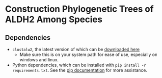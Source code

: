 # Construction Phylogenetic Trees of ALDH2 Among Species

## Dependencies

+ `clustalw2`, the latest version of which can be [downloaded here](http://www.clustal.org/download/current/)
    + Make sure this is on your system path for ease of use, especially on windows and linux.
+ Python dependencies, which can be installed with `pip install -r requirements.txt`. See the [pip documentation](https://pip.pypa.io/en/stable/quickstart/) for more assistance.